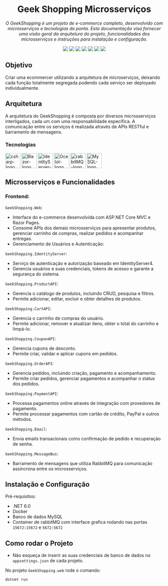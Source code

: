 <h1 align="center">Geek Shopping Microsserviços</h1>
<p align="center"><i>O GeekShopping é um projeto de e-commerce completo, desenvolvido com microsserviços e tecnologias de ponta. Esta documentação visa fornecer uma visão geral da arquitetura do projeto, funcionalidades dos microsserviços e instruções para instalação e configuração.</i></p>

<p align="center">
  <img src="http://img.shields.io/badge/Licença-MIT-green"/>
  <img src="https://img.shields.io/github/languages/top/igormorantos/Ecommercer-microsservicos"/>
  <img src="http://img.shields.io/badge/.NET-8-blue"/>
  <img src="https://img.shields.io/github/last-commit/igormorantos/Ecommercer-microsservicos"/>
  <img src="http://img.shields.io/badge/Status-Em Desenvolvimento-green "/>
  <img src ="https://img.shields.io/github/commit-activity/t/igormorantos/Ecommercer-microsservicos"/>
  <img src="https://img.shields.io/github/languages/count/igormorantos/Ecommercer-microsservicos"/>

</p>

## Objetivo

Criar uma ecommercer utilizando a arquitetura de microserviços, deixando cada função totalmente segregada podendo cada serviço ser deployado individualmente.

## Arquitetura

A arquitetura do GeekShopping é composta por diversos microsserviços interligados, cada um com uma responsabilidade específica. A comunicação entre os serviços é realizada através de APIs RESTful e barramento de mensagens.

### Tecnologias
<p display="inline-block">
  <img width="48" src="https://www.freeiconspng.com/uploads/c-logo-icon-18.png" alt="csharp-logo"/>
  <img width="48" src="https://devblogs.microsoft.com/dotnet/wp-content/uploads/sites/16/2019/04/BrandBlazor_nohalo_1000x.png" alt="Blazor-logo"/>
  <img width="48" src="https://avatars.githubusercontent.com/u/67868775?s=200&v=4" alt="IdentityServer-logo"/>
  <img width="48" src="https://api.nuget.org/v3-flatcontainer/ocelot/23.2.2/icon" alt="Ocelot-logo"/>
  <img width="48" src="https://static-00.iconduck.com/assets.00/rabbitmq-icon-484x512-s9lfaapn.png" alt="rabbitMQ-logo"/>
  <img width="48" src="https://e7.pngegg.com/pngimages/924/1009/png-clipart-mysql-relational-database-management-system-logo-php-others-orange-logo-thumbnail.png" alt="MySQL-logo"/>
</p>

## Microsserviços e Funcionalidades

### Frontend:

`GeekShopping.Web`:
- Interface do e-commerce desenvolvida com ASP.NET Core MVC e Razor Pages.
- Consome APIs dos demais microsserviços para apresentar produtos, gerenciar carrinho de compras, realizar pedidos e acompanhar entregas.
- Gerenciamento de Usuários e Autenticação:

`GeekShopping.IdentityServer`:
- Serviço de autenticação e autorização baseado em IdentityServer4.
- Gerencia usuários e suas credenciais, tokens de acesso e garante a segurança do sistema.

`GeekShopping.ProductAPI`:
- Gerencia o catálogo de produtos, incluindo CRUD, pesquisa e filtros.
- Permite adicionar, editar, excluir e obter detalhes de produtos.

`GeekShopping.CartAPI`:
- Gerencia o carrinho de compras do usuário.
- Permite adicionar, remover e atualizar itens, obter o total do carrinho e limpá-lo.

`GeekShopping.CouponAPI`:
- Gerencia cupons de desconto.
- Permite criar, validar e aplicar cupons em pedidos.

`GeekShopping.OrderAPI`:
- Gerencia pedidos, incluindo criação, pagamento e acompanhamento.
- Permite criar pedidos, gerenciar pagamentos e acompanhar o status dos pedidos.

`GeekShopping.PaymentAPI`:
- Processa pagamentos online através de integração com provedores de pagamento.
- Permite processar pagamentos com cartão de crédito, PayPal e outros métodos.
  
`GeekShopping.Email`:
- Envia emails transacionais como confirmação de pedido e recuperação de senha.

`GeekShopping.MessageBus`:
- Barramento de mensagens que utiliza RabbitMQ para comunicação assíncrona entre os microsserviços.
  
## Instalação e Configuração

Pré-requisitos:

- .NET 6.0
- Docker
- Banco de dados MySQL
- Container de rabbitMQ com interface grafica rodando nas portas `15672:15672` e `5672:5672`


## Como rodar o Projeto

- Não esqueça de inserir as suas credenciais de banco de dados no `appsettings.json` de cada projeto.

No projeto `GeekShopping.web` rode o comando:
```
dotnet run
```



